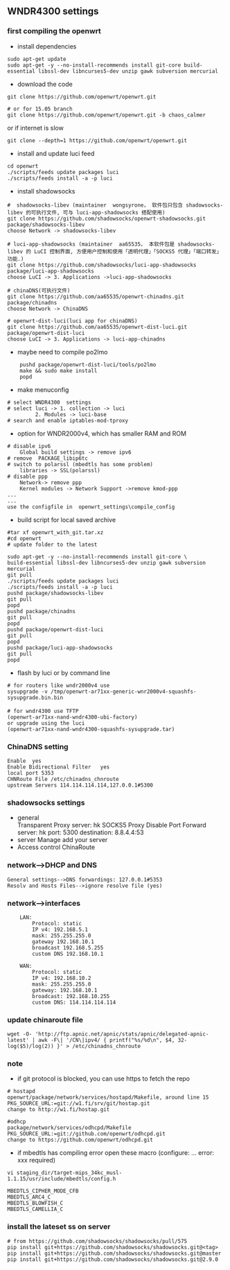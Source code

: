 ## WNDR4300 settings


### first compiling the openwrt 
* install dependencies
```
sudo apt-get update
sudo apt-get -y --no-install-recommends install git-core build-essential libssl-dev libncurses5-dev unzip gawk subversion mercurial
```
* download the code 
```
git clone https://github.com/openwrt/openwrt.git

# or for 15.05 branch
git clone https://github.com/openwrt/openwrt.git -b chaos_calmer
```
or if internet is slow 
```
git clone --depth=1 https://github.com/openwrt/openwrt.git
```
* install and update luci feed
```
cd openwrt 
./scripts/feeds update packages luci
./scripts/feeds install -a -p luci
```
* install shadowsocks
```
#  shadowsocks-libev (maintainer  wongsyrone， 软件包只包含 shadowsocks-libev 的可执行文件, 可与 luci-app-shadowsocks 搭配使用)
git clone https://github.com/shadowsocks/openwrt-shadowsocks.git package/shadowsocks-libev
choose Network -> shadowsocks-libev

# luci-app-shadowsocks (maintainer  aa65535， 本软件包是 shadowsocks-libev 的 LuCI 控制界面, 方便用户控制和使用「透明代理」「SOCKS5 代理」「端口转发」功能.)
git clone https://github.com/shadowsocks/luci-app-shadowsocks  package/luci-app-shadowsocks
choose LuCI -> 3. Applications ->luci-app-shadowsocks

# chinaDNS(可执行文件)
git clone https://github.com/aa65535/openwrt-chinadns.git package/chinadns
choose Network -> ChinaDNS

# openwrt-dist-luci(luci app for chinaDNS)
git clone https://github.com/aa65535/openwrt-dist-luci.git package/openwrt-dist-luci
choose LuCI -> 3. Applications -> luci-app-chinadns
```

* maybe need to compile po2lmo
```
	pushd package/openwrt-dist-luci/tools/po2lmo
	make && sudo make install
	popd
```
* make menuconfig	
```	
# select WNDR4300  settings
# select luci -> 1. collection -> luci 
		 2. Modules -> luci-base
# search and enable iptables-mod-tproxy
```
* option for WNDR2000v4, which has smaller RAM and ROM 
```
# disable ipv6
	Global build settings -> remove ipv6
# remove  PACKAGE_libip6tc
# switch to polarssl (mbedtls has some problem) 
	libraries -> SSL(polarssl)
# disable ppp
	Network-> remove ppp  
	Kernel modules -> Network Support ->remove kmod-ppp
...
...
use the configfile in  openwrt_settings\compile_config
```
* build script for local saved archive
```shell
#tar xf openwrt_with_git.tar.xz
#cd openwrt
# update folder to the latest

sudo apt-get -y --no-install-recommends install git-core \
build-essential libssl-dev libncurses5-dev unzip gawk subversion mercurial
git pull
./scripts/feeds update packages luci
./scripts/feeds install -a -p luci
pushd package/shadowsocks-libev
git pull
popd
pushd package/chinadns
git pull
popd
pushd package/openwrt-dist-luci
git pull
popd
pushd package/luci-app-shadowsocks
git pull
popd

```
	
* flash by luci or by command line 
``` shell
# for routers like wndr2000v4 use
sysupgrade -v /tmp/openwrt-ar71xx-generic-wnr2000v4-squashfs-sysupgrade.bin.bin 

# for wndr4300 use TFTP　
(openwrt-ar71xx-nand-wndr4300-ubi-factory)
or upgrade using the luci
(openwrt-ar71xx-nand-wndr4300-squashfs-sysupgrade.tar)
```   
   
### ChinaDNS setting 
```
Enable  yes
Enable Bidirectional Filter   yes
local port 5353
CHNRoute File /etc/chinadns_chnroute
upstream Servers 114.114.114.114,127.0.0.1#5300
```
### shadowsocks settings
* general  	
	Transparent Proxy 	server: hk
	SOCKS5 Proxy 		Disable
	Port Forward  		server: hk 	port: 5300	destination: 8.8.4.4:53
* server Manage
	add your server
* Access control
	ChinaRoute
### network-->DHCP and DNS 
	General settings-->DNS forwardings: 127.0.0.1#5353
	Resolv and Hosts Files-->ignore resolve file (yes)
### network-->interfaces
```
	LAN:
		Protocol: static
		IP v4: 192.168.5.1
		mask: 255.255.255.0
		gateway 192.168.10.1
		broadcast 192.168.5.255
		custom DNS 192.168.10.1
		
	WAN:
		Protocol: static
		IP v4: 192.168.10.2
		mask: 255.255.255.0
		gateway: 192.168.10.1
		broadcast: 192.168.10.255
		custom DNS: 114.114.114.114
```			
### update chinaroute file
``` shell
wget -O- 'http://ftp.apnic.net/apnic/stats/apnic/delegated-apnic-latest' | awk -F\| '/CN\|ipv4/ { printf("%s/%d\n", $4, 32-log($5)/log(2)) }' > /etc/chinadns_chnroute
```

###  note 
* if git protocol is blocked, you can use https to fetch the repo
```
# hostapd
openwrt/package/network/services/hostapd/Makefile, around line 15 
PKG_SOURCE_URL:=git://w1.fi/srv/git/hostap.git
change to http://w1.fi/hostap.git

#odhcp
package/network/services/odhcpd/Makefile
PKG_SOURCE_URL:=git://github.com/openwrt/odhcpd.git
change to https://github.com/openwrt/odhcpd.git

```
* if mbedtls has compiling error open these macro (configure: ... error: xxx required)
```
vi staging_dir/target-mips_34kc_musl-1.1.15/usr/include/mbedtls/config.h

MBEDTLS_CIPHER_MODE_CFB 
MBEDTLS_ARC4_C
MBEDTLS_BLOWFISH_C
MBEDTLS_CAMELLIA_C
```

### install the lateset ss on server
```
# from https://github.com/shadowsocks/shadowsocks/pull/575
pip install git+https://github.com/shadowsocks/shadowsocks.git@<tag>
pip install git+https://github.com/shadowsocks/shadowsocks.git@master
pip install git+https://github.com/shadowsocks/shadowsocks.git@2.9.0

```